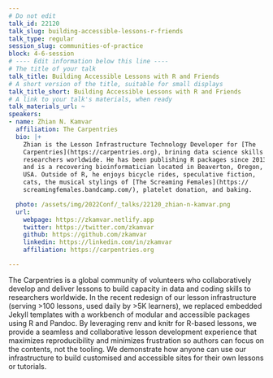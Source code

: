 ```yaml
---
# Do not edit
talk_id: 22120
talk_slug: building-accessible-lessons-r-friends
talk_type: regular
session_slug: communities-of-practice
block: 4-6-session
# ---- Edit information below this line ----
# The title of your talk
talk_title: Building Accessible Lessons with R and Friends
# A short version of the title, suitable for small displays
talk_title_short: Building Accessible Lessons with R and Friends
# A link to your talk's materials, when ready
talk_materials_url: ~
speakers:
- name: Zhian N. Kamvar
  affiliation: The Carpentries
  bio: |+
    Zhian is the Lesson Infrastructure Technology Developer for [The
    Carpentries](https://carpentries.org), brining data science skills to
    researchers worldwide. He has been publishing R packages since 2013
    and is a recovering bioinformatician located in Beaverton, Oregon,
    USA. Outside of R, he enjoys bicycle rides, speculative fiction,
    cats, the musical stylings of [The Screaming Females](https://
    screamingfemales.bandcamp.com/), platelet donation, and baking.

  photo: /assets/img/2022Conf/_talks/22120_zhian-n-kamvar.png
  url:
    webpage: https://zkamvar.netlify.app
    twitter: https://twitter.com/zkamvar
    github: https://github.com/zkamvar
    linkedin: https://linkedin.com/in/zkamvar
    affiliation: https://carpentries.org

---
```


<!-- ABSTRACT ----
Please write abstract below. You may use simple markdown (links, code style, bold, italics)
-->

The Carpentries is a global community of volunteers who collaboratively develop
and deliver lessons to build capacity in data and coding skills to researchers
worldwide. In the recent redesign of our lesson infrastructure (serving >100
lessons, used daily by >5K learners), we replaced embedded Jekyll templates
with a workbench of modular and accessible packages using R and Pandoc. By
leveraging renv and knitr for R-based lessons, we provide a seamless and
collaborative lesson development experience that maximizes reproducibility and
minimizes frustration so authors can focus on the contents, not the tooling.
We demonstrate how anyone can use our infrastructure to build customised and
accessible sites for their own lessons or tutorials.
